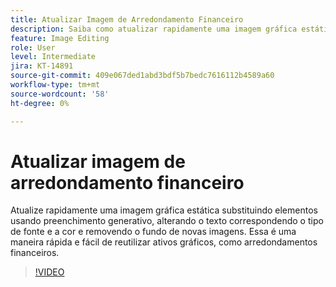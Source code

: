 ```yaml
---
title: Atualizar Imagem de Arredondamento Financeiro
description: Saiba como atualizar rapidamente uma imagem gráfica estática
feature: Image Editing
role: User
level: Intermediate
jira: KT-14891
source-git-commit: 409e067ded1abd3bdf5b7bedc7616112b4589a60
workflow-type: tm+mt
source-wordcount: '58'
ht-degree: 0%

---
```


# Atualizar imagem de arredondamento financeiro

Atualize rapidamente uma imagem gráfica estática substituindo elementos usando preenchimento generativo, alterando o texto correspondendo o tipo de fonte e a cor e removendo o fundo de novas imagens. Essa é uma maneira rápida e fácil de reutilizar ativos gráficos, como arredondamentos financeiros.

>[!VIDEO](https://video.tv.adobe.com/v/3427116?quality=12&learn=on&hidetitle=true)
